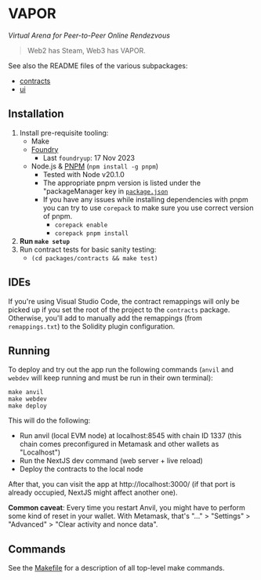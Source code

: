 # VAPOR

*Virtual Arena for Peer-to-Peer Online Rendezvous*

> Web2 has Steam, Web3 has VAPOR.

See also the README files of the various subpackages:

- [contracts](packages/contracts/README.md)
- [ui](packages/ui/README.md)

## Installation

1. Install pre-requisite tooling:
    - Make
    - [Foundry](https://github.com/foundry-rs/foundry)
        - Last `foundryup`: 17 Nov 2023
    - Node.js & [PNPM](https://pnpm.io/) (`npm install -g pnpm`)
        - Tested with Node v20.1.0
        - The appropriate pnpm version is listed under the "packageManager key in [`package.json`](./package.json)
        - If you have any issues while installing dependencies with pnpm you can try to use `corepack` to make sure you use correct version of pnpm.
            - `corepack enable`
            - `corepack pnpm install`
2. **Run `make setup`**
3. Run contract tests for basic sanity testing:
    - `(cd packages/contracts && make test)`

## IDEs

If you're using Visual Studio Code, the contract remappings will only be picked up if you set the
root of the project to the `contracts` package. Otherwise, you'll add to manually add the remappings
(from `remappings.txt`) to the Solidity plugin configuration.

## Running

To deploy and try out the app run the following commands (`anvil` and `webdev` will keep running and
must be run in their own terminal):

```shell
make anvil
make webdev
make deploy
```

This will do the following:

- Run anvil (local EVM node) at localhost:8545 with chain ID 1337
  (this chain comes preconfigured in Metamask and other wallets as "Localhost")
- Run the NextJS dev command (web server + live reload)
- Deploy the contracts to the local node

After that, you can visit the app at http://localhost:3000/ (if that port is already occupied,
NextJS might affect another one).

**Common caveat**: Every time you restart Anvil, you might have to perform some kind of reset in
your wallet. With Metamask, that's "..." > "Settings" > "Advanced" > "Clear activity and nonce
data".

## Commands

See the [Makefile](/Makefile) for a description of all top-level make commands.
